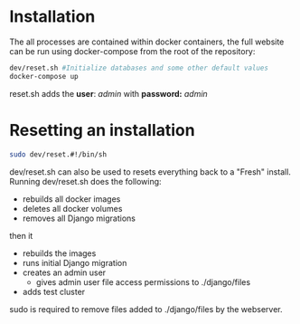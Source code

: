 # Installation

The all processes are contained within docker containers, the full website can be run using docker-compose from the root of the repository:

```bash
dev/reset.sh #Initialize databases and some other default values
docker-compose up
```

reset.sh adds the __user__: _admin_ with __password:__ _admin_

# Resetting an installation
```bash
sudo dev/reset.#!/bin/sh
```

dev/reset.sh can also be used to resets everything back to a "Fresh" install. Running dev/reset.sh does the following:

   - rebuilds all docker images
   - deletes all docker volumes
   - removes all Django migrations

then it

   - rebuilds the images
   - runs initial Django migration
   - creates an admin user
      - gives admin user file access permissions to ./django/files
   - adds test cluster

sudo is required to remove files added to ./django/files by the webserver.
